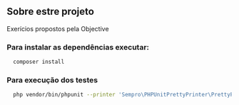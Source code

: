 ## Sobre estre projeto

 Exerícios propostos pela Objective

### Para instalar as dependências executar:

```bash
  composer install
```

### Para execução dos testes

```bash
  php vendor/bin/phpunit --printer 'Sempro\PHPUnitPrettyPrinter\PrettyPrinterForPhpUnit9' tests
```